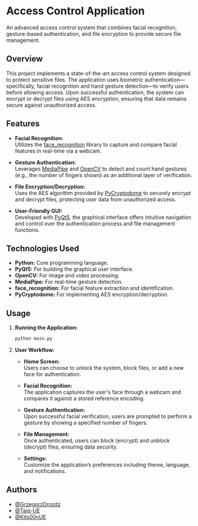 
# Access Control Application

An advanced access control system that combines facial recognition, gesture-based authentication, and file encryption to provide secure file management.

## Overview

This project implements a state-of-the-art access control system designed to protect sensitive files. The application uses biometric authentication—specifically, facial recognition and hand gesture detection—to verify users before allowing access. Upon successful authentication, the system can encrypt or decrypt files using AES encryption, ensuring that data remains secure against unauthorized access.

## Features

- **Facial Recognition:**  
  Utilizes the [face_recognition](https://github.com/ageitgey/face_recognition) library to capture and compare facial features in real-time via a webcam.

- **Gesture Authentication:**  
  Leverages [MediaPipe](https://google.github.io/mediapipe/) and [OpenCV](https://opencv.org/) to detect and count hand gestures (e.g., the number of fingers shown) as an additional layer of verification.

- **File Encryption/Decryption:**  
  Uses the AES algorithm provided by [PyCryptodome](https://www.pycryptodome.org/en/latest/) to securely encrypt and decrypt files, protecting user data from unauthorized access.

- **User-Friendly GUI:**  
  Developed with [PyQt5](https://pypi.org/project/PyQt5/), the graphical interface offers intuitive navigation and control over the authentication process and file management functions.

## Technologies Used

- **Python:** Core programming language.
- **PyQt5:** For building the graphical user interface.
- **OpenCV:** For image and video processing.
- **MediaPipe:** For real-time gesture detection.
- **face_recognition:** For facial feature extraction and identification.
- **PyCryptodome:** For implementing AES encryption/decryption.

## Usage

1. **Running the Application:**

   ```bash
   python main.py
   ```

2. **User Workflow:**

   - **Home Screen:**  
     Users can choose to unlock the system, block files, or add a new face for authentication.
     
   - **Facial Recognition:**  
     The application captures the user's face through a webcam and compares it against a stored reference encoding.
     
   - **Gesture Authentication:**  
     Upon successful facial verification, users are prompted to perform a gesture by showing a specified number of fingers.
     
   - **File Management:**  
     Once authenticated, users can block (encrypt) and unblock (decrypt) files, ensuring data security.
     
   - **Settings:**  
     Customize the application’s preferences including theme, language, and notifications.

## Authors
- [@GrzegorzDrozdz](https://github.com/GrzegorzDrozdz)
- [@Taiq-UE](https://github.com/Taiq-UE*)
- [@Kits00nUE](https://github.com/Kits00nUE)


